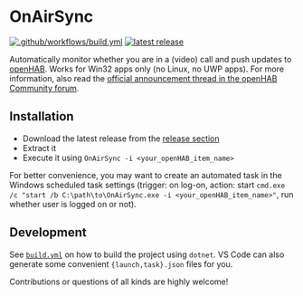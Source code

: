 # OnAirSync

[![.github/workflows/build.yml](https://github.com/LinqLover/OnAirSync/workflows/.github/workflows/build.yml/badge.svg)](https://github.com/LinqLover/OnAirSync/actions) [![latest release](https://img.shields.io/github/v/release/LinqLover/OnAirSync.svg)](https://github.com/LinqLover/OnAirSync/releases)

Automatically monitor whether you are in a (video) call and push updates to [openHAB](http://www.openhab.org/).
Works for Win32 apps only (no Linux, no UWP apps).
For more information, also read the [official announcement thread in the openHAB Community forum](https://community.openhab.org/t/ann-onairsync-let-openhab-know-when-you-are-in-a-meeting/116991?u=linqlover).

## Installation

- Download the latest release from the [release section](https://github.com/LinqLover/OnAirSync/releases)
- Extract it
- Execute it using `OnAirSync -i <your_openHAB_item_name>`

For better convenience, you may want to create an automated task in the Windows scheduled task settings (trigger: on log-on, action: start `cmd.exe /c "start /b C:\path\to\OnAirSync.exe -i <your_openHAB_item_name>"`, run whether user is logged on or not).

## Development

See [`build.yml`](.github/workflows/build.yml) on how to build the project using `dotnet`.
VS Code can also generate some convenient `{launch,task}.json` files for you.

Contributions or questions of all kinds are highly welcome!
